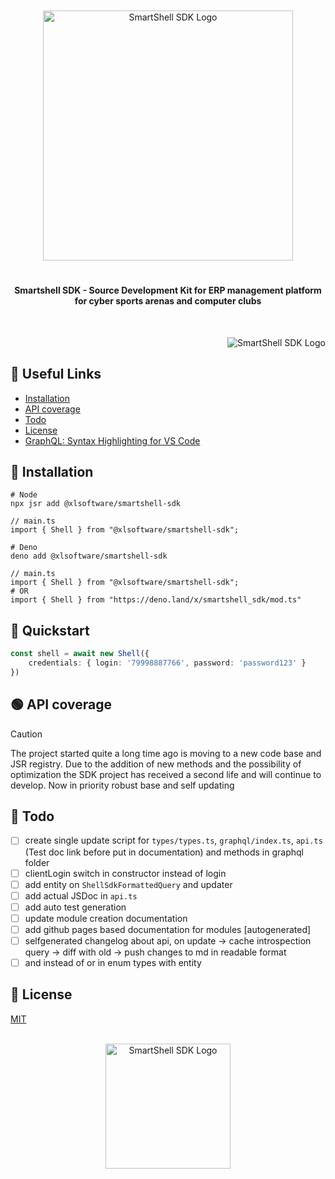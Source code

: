 <br/>
<br/>
<div align="middle">
    <picture>
        <source media="(prefers-color-scheme: dark)"  width="400px" srcset="https://i.imgur.com/bFqB46L.png">
        <img alt="SmartShell SDK Logo" width="400px" src="https://i.imgur.com/2grxTqT.png">
    </picture>
</div>

#

<h4 align="center">
    <strong>Smartshell SDK</strong> - Source Development Kit for ERP management platform<br>for cyber sports arenas and computer clubs  
</h4>
<br/>
<p align="right">
    <picture>
        <source media="(prefers-color-scheme: dark)" srcset="https://i.imgur.com/CEBivQF.png">
        <img alt="SmartShell SDK Logo" src="https://i.imgur.com/TC31MjL.png">
    </picture>
</p>

<h2><strong>🔗 Useful Links</strong></h2>

* <a href="#install">Installation</a>
* <a href="#api">API coverage</a>
* <a href="#todo">Todo</a>
* <a href="#license">License</a>
* <a href="https://marketplace.visualstudio.com/items?itemName=GraphQL.vscode-graphql-syntax">GraphQL: Syntax Highlighting for VS Code</a>

<h2 id="license"><strong>💾 Installation</strong></h2>

```
# Node
npx jsr add @xlsoftware/smartshell-sdk

// main.ts
import { Shell } from "@xlsoftware/smartshell-sdk";

# Deno
deno add @xlsoftware/smartshell-sdk

// main.ts
import { Shell } from "@xlsoftware/smartshell-sdk";
# OR
import { Shell } from "https://deno.land/x/smartshell_sdk/mod.ts"
```

<h2 id="install"><strong>📄 Quickstart</strong></h2>

```ts
const shell = await new Shell({
    credentials: { login: '79998887766', password: 'password123' }
})
```

<h2 id="license"><strong>🟢 API coverage</strong></h2>

> [!CAUTION]
> The project started quite a long time ago is moving to a new code base and JSR registry. Due to the addition of new methods and the possibility of optimization the SDK project has received a second life and will continue to develop. Now in priority robust base and self updating

<h2 id="todo"><strong>🎯 Todo</strong></h2>

- [ ] create single update script for `types/types.ts`, `graphql/index.ts`, `api.ts` (Test doc link before put in documentation) and methods in graphql folder
- [ ] clientLogin switch in constructor instead of login
- [ ] add entity on `ShellSdkFormattedQuery` and updater
- [ ] add actual JSDoc in `api.ts`
- [ ] add auto test generation
- [ ] update module creation documentation
- [ ] add github pages based documentation for modules [autogenerated]
- [ ] selfgenerated changelog about api, on update -> cache introspection query -> diff with old -> push changes to md in readable format
- [ ] and instead of or in enum types with entity

<h2 id="license"><strong>📜 License</strong></h2>

[MIT](https://github.com/xl-soft/smartshell-sdk/blob/main/LICENSE)

<br/>
<div align="center">
  <a href="https://t.me/xlsoftware" target="_blank" rel="noreferrer">
    <picture>
        <source media="(prefers-color-scheme: dark)" width="200px" srcset="https://i.imgur.com/RKKVCpQ.png">
        <img alt="SmartShell SDK Logo" width="200px" src="https://i.imgur.com/iR5safJ.png">
    </picture>
  </a>
</div>
